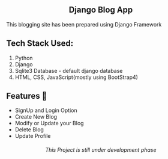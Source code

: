 <h2 align="center">Django Blog App</h2>
<p> This blogging site has been prepared using Django Framework </p>

## Tech Stack Used:
1. Python
2. Django
3. Sqlite3 Database - default django database
4. HTML, CSS, JavaScript(mostly using BootStrap4)

## Features 📱
- SignUp and Login Option
- Create New Blog
- Modify or Update your Blog
- Delete Blog
- Update Profile

<h6 align="center"> This Project is still under development phase </h6>

